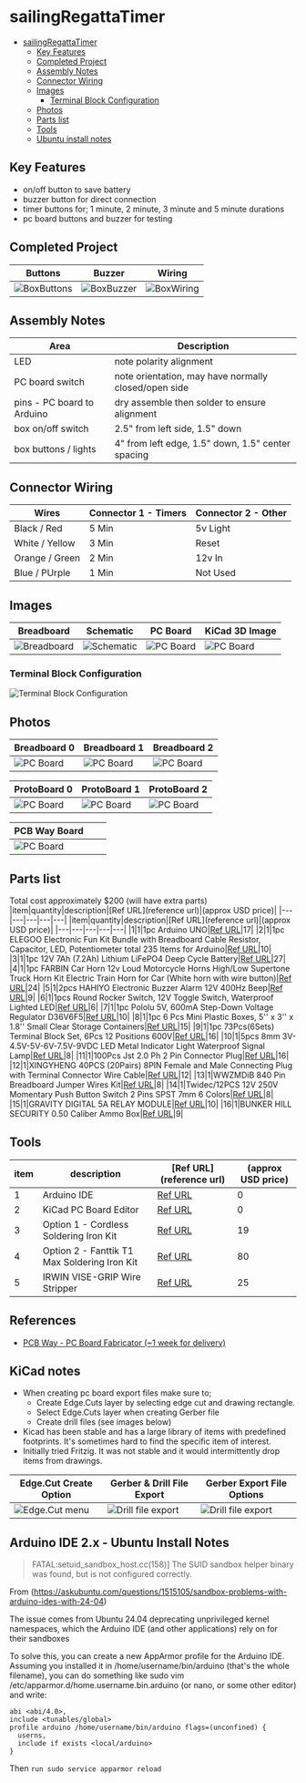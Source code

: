 # sailingRegattaTimer
<!-- TOC depthFrom:1 depthTo:6 withLinks:1 updateOnSave:1 orderedList:0 -->

- [sailingRegattaTimer](#sailingregattatimer)
	- [Key Features](#key-features)
	- [Completed Project](#completed-project)
	- [Assembly Notes](#assembly-notes)
	- [Connector Wiring](#connector-wiring)
	- [Images](#images)
		- [Terminal Block Configuration](#terminal-block-configuration)
	- [Photos](#photos)
	- [Parts list](#parts-list)
	- [Tools](#tools)
	- [Ubuntu install notes](#ubuntu-install-notes)

<!-- /TOC -->

## Key Features
+ on/off button to save battery
+ buzzer button for direct connection
+ timer buttons for; 1 minute, 2 minute, 3 minute and 5 minute durations
+ pc board buttons and buzzer for testing

## Completed Project
| Buttons | Buzzer | Wiring |
| - | - | - |
|![BoxButtons](images/photo-boxButtons.JPG) |![BoxBuzzer](images/photo-boxBuzzer.JPG) |![BoxWiring](images/photo-boxWiring.JPG) |

## Assembly Notes
| Area | Description |
| --- | --- |
| LED | note polarity alignment |
| PC board switch |  note orientation, may have normally closed/open side |
| pins - PC board to Arduino | dry assemble then solder to ensure alignment |
| box on/off switch | 2.5" from left side, 1.5" down |
| box buttons / lights | 4" from left edge, 1.5" down, 1.5" center spacing |

## Connector Wiring
| Wires | Connector 1 - Timers | Connector 2 - Other |
| - | - | - |
| Black / Red | 5 Min | 5v Light |
| White / Yellow | 3 Min | Reset |
| Orange / Green | 2 Min | 12v In |
| Blue / PUrple | 1 Min | Not Used |

## Images
| Breadboard | Schematic | PC Board | KiCad 3D Image |
| - | - | - | - |
|![Breadboard](images/sailingRegattaTimer_bb.png) |![Schematic](images/sailingRegattaTimer_schem.jpg) |![PC Board](images/sailingRegattaTimer_pcb.jpg) | ![PC Board](images/sailingRegattaTimer3D.jpg) |

### Terminal Block Configuration
![Terminal Block Configuration](images/terminalBlockConfig-mermaid.svg)

## Photos
| Breadboard 0 | Breadboard 1 | Breadboard 2 |
| - | - | - |
|![PC Board](images/breadboard-0.JPG) | ![PC Board](images/breadboard-1.JPG) |![PC Board](images/breadboard-2.JPG) |

| ProtoBoard 0 | ProtoBoard 1 | ProtoBoard 2 |
| - | - | - |
|![PC Board](images/photo-wiring0.JPG) | ![PC Board](images/photo-wiring1.JPG) |![PC Board](images/photo-wiring2.JPG) |

| PCB Way Board | | |
| - | - | - |
| ![PC Board](images/pcbway-circuitBoard0.png) |  | |

## Parts list
Total cost approximately $200 (will have extra parts)
|item|quantity|description|[Ref URL](reference url)|(approx USD price)|
|---|---|---|---|---|
|item|quantity|description|[Ref URL](reference url)|(approx USD price)|
|---|---|---|---|---|
|1|1|1pc Arduino UNO|[Ref URL](https://www.amazon.com/ELEGOO-Board-ATmega328P-ATMEGA16U2-Compliant/dp/B01EWOE0UU/ref=asc_df_B01EWOE0UU?mcid=3c20e862567d3232bda82cbee4dcb2bc&hvocijid=5269161885874027834-B01EWOE0UU-&hvexpln=73&tag=hyprod-20&linkCode=df0&hvadid=721245378154&hvpos=&hvnetw=g&hvrand=5269161885874027834&hvpone=&hvptwo=&hvqmt=&hvdev=c&hvdvcmdl=&hvlocint=&hvlocphy=9033367&hvtargid=pla-2281435180978&psc=1)|17|
|2|1|1pc ELEGOO Electronic Fun Kit Bundle with Breadboard Cable Resistor, Capacitor, LED, Potentiometer total 235 Items for Arduino|[Ref URL](https://www.amazon.com/EL-CK-002-Electronic-Breadboard-Capacitor-Potentiometer/dp/B01ERP6WL4/ref=sr_1_11?crid=3E78O5C0JQMRR&dib=eyJ2IjoiMSJ9.ja6Gw2iVVjmRL_IDpxrlM_1JkWDSrarS-FIfg3YUNSdtdrMMc6kGePao5WWdf3jKhm03b97dspKyRrwA1jayXAXgh3y5mL8-M7roZnTalEGMoCrpncfMciwm_rssummXmvGSr-dyP1-Cob0TWXs_iEgvk04e52HivkEMU1jA5AgiYnM6080Viw3_bRxs-CekUHPcqsP5RitK2yjWbUTWIAoNqD28DXfaBpBz6HzTmRYiqtbo39AaUO2i1jVkDBAYL_qbY1YTQppkVhUR9CSqvGZWajfBk9ogVTgigdGSB161gCnIcicyctFr47A0c2xrzIbage1vQrp3VE0vql_cmWAdDW3s2hJN9ygKd6unQIg.PKvSQYPt9dDgSAw5WOU__V5wuUMjGVD52MEJAk5rdvw&dib_tag=se&keywords=arduino+led&qid=1738088621&s=electronics&sprefix=arduino+led%2Celectronics%2C216&sr=1-11)|10|
|3|1|1pc 12V 7Ah (7.2Ah) Lithium LiFePO4 Deep Cycle Battery|[Ref URL](https://www.amazon.com/gp/product/B0B78HTRDL/ref=ppx_yo_dt_b_search_asin_title?ie=UTF8&th=1)|27|
|4|1|1pc FARBIN Car Horn 12v Loud Motorcycle Horns High/Low Supertone Truck Horn Kit Electric Train Horn for Car (White horn with wire button)|[Ref URL](https://www.amazon.com/gp/product/B08Q86VWNH/ref=ox_sc_saved_title_8?smid=A3M8B4MVOJBZCN&th=1)|24|
|5|1|2pcs HAHIYO Electronic Buzzer Alarm 12V 400Hz Beep|[Ref URL](https://www.amazon.com/gp/product/B09H7RYFQ6/ref=ppx_yo_dt_b_search_asin_title?ie=UTF8&th=1)|9|
|6|1|1pcs Round Rocker Switch, 12V Toggle Switch, Waterproof Lighted LED|[Ref URL](https://www.amazon.com/gp/product/B0D91HGCCR/ref=ppx_yo_dt_b_search_asin_title?ie=UTF8&th=1)|6|
|7|1|1pc Pololu 5V, 600mA Step-Down Voltage Regulator D36V6F5|[Ref URL](https://www.pololu.com/product/3792)|10|
|8|1|1pc 6 Pcs Mini Plastic Boxes, 5'' x 3'' x 1.8'' Small Clear Storage Containers|[Ref URL](https://www.amazon.com/gp/product/B0CLLKK5ZK/ref=ox_sc_act_title_1?smid=A1RUKIRXEA30DB&th=1)|15|
|9|1|1pc 73Pcs(6Sets) Terminal Block Set, 6Pcs 12 Positions 600V|[Ref URL](https://www.amazon.com/dp/B08GCF76K8?ref=ppx_yo2ov_dt_b_fed_asin_title&th=1)|16|
|10|1|5pcs 8mm 3V-4.5V-5V-6V-7.5V-9VDC LED Metal Indicator Light Waterproof Signal Lamp|[Ref URL](https://www.amazon.com/dp/B09L7W7HKL?ref=ppx_yo2ov_dt_b_fed_asin_title&th=1)|8|
|11|1|100Pcs Jst 2.0 Ph 2 Pin Connector Plug|[Ref URL](https://www.amazon.com/dp/B0DMW21LWS?ref=ppx_yo2ov_dt_b_fed_asin_title&th=1)|16|
|12|1|XINGYHENG 40PCS (20Pairs) 8PIN Female and Male Connecting Plug with Terminal Connector Wire Cable|[Ref URL](https://www.amazon.com/dp/B08H55TNJX?ref=ppx_yo2ov_dt_b_fed_asin_title)|12|
|13|1|WWZMDiB 840 Pin Breadboard Jumper Wires Kit|[Ref URL](https://www.amazon.com/dp/B0BWGZRGYP?ref=ppx_yo2ov_dt_b_fed_asin_title)|8|
|14|1|Twidec/12PCS 12V 250V Momentary Push Button Switch 2 Pins SPST 7mm 6 Colors|[Ref URL](https://www.amazon.com/dp/B07RTZVZ6L?ref=ppx_yo2ov_dt_b_fed_asin_title&th=1)|8|
|15|1|GRAVITY DIGITAL 5A RELAY MODULE|[Ref URL](https://www.digikey.com/en/products/detail/dfrobot/DFR0017/6588499)|10|
|16|1|BUNKER HILL SECURITY 0.50 Caliber Ammo Box|[Ref URL](https://www.harborfreight.com/050-caliber-ammo-box-57766.html)|9|

## Tools
|item|description|[Ref URL](reference url)|(approx USD price)|
|---|---|---|---|
|1|Arduino IDE|[Ref URL](https://www.arduino.cc/en/software)|0|
|2|KiCad PC Board Editor|[Ref URL](https://www.kicad.org/download/)|0|
|3|Option 1 - Cordless Soldering Iron Kit|[Ref URL](https://www.amazon.com/gp/product/B0C2CJ1FHX/ref=ppx_yo_dt_b_asin_title_o01_s00?ie=UTF8&psc=1)|19|
|4|Option 2 - Fanttik T1 Max Soldering Iron Kit|[Ref URL](https://www.amazon.com/gp/product/B0D41ZMDPD/ref=ox_sc_saved_title_1?smid=A30MIYRTO6RN4I&psc=1)|80|
|5|IRWIN VISE-GRIP Wire Stripper|[Ref URL](https://www.amazon.com/dp/B000OQ21CA?ref=ppx_yo2ov_dt_b_fed_asin_title&th=1)|25|

## References
+ [PCB Way - PC Board Fabricator (~1 week for delivery)](https://www.pcbway.com/orderonline.aspx)

## KiCad notes
+ When creating pc board export files make sure to;
	+ Create Edge.Cuts layer by selecting edge cut and drawing rectangle.
	+ Select Edge.Cuts layer when creating Gerber file
	+ Create drill files (see images below)
+ Kicad has been stable and has a large library of items with predefined footprints. It's sometimes hard to find the specific item of interest.
+ Initially tried Fritzig. It was not stable and it would intermittently drop items from drawings.

| Edge.Cut Create Option | Gerber & Drill File Export | Gerber Export File Options |
| - | - | - |
| ![Edge.Cut menu](images/KiCad-Gerber+Drill-menu-EdgeCut.png) |![Drill file export](images/KiCad-Gerber+Drill-fileCreation.png) | ![Drill file export](images/KiCad-Gerber-options.png) |

## Arduino IDE 2.x - Ubuntu Install Notes
>FATAL:setuid_sandbox_host.cc(158)] The SUID sandbox helper binary was found, but is not configured correctly.

From (https://askubuntu.com/questions/1515105/sandbox-problems-with-arduino-ides-with-24-04)

The issue comes from Ubuntu 24.04 deprecating unprivileged kernel namespaces, which the Arduino IDE (and other applications) rely on for their sandboxes

To solve this, you can create a new AppArmor profile for the Arduino IDE. Assuming you installed it in /home/username/bin/arduino (that's the whole filename), you can do something like sudo vim /etc/apparmor.d/home.username.bin.arduino (or nano, or some other editor) and write:
```
abi <abi/4.0>,
include <tunables/global>
profile arduino /home/username/bin/arduino flags=(unconfined) {
  userns,
  include if exists <local/arduino>
}
```
Then `run sudo service apparmor reload`
